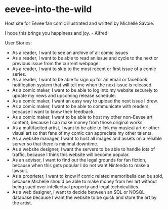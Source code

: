 # eevee-into-the-wild
Host site for Eevee fan comic illustrated and written by Michelle Savoie.

I hope this brings you happiness and joy. - Alfred

User Stories:
- As a reader, I want to see an archive of all comic issues
- As a reader, I want to be able to read an issue and cycle to the next or previous issue from the current webpage.
- As a reader, I want to skip to the most recent or first issue of a comic series.
- As a reader, I want to be able to sign up for an email or facebook notification system that will tell me when the next issue is released.
- As a comic maker, I want to be able to log into my website securely to update my news and upcoming release schedule.
- As a comic maker, I want an easy way to upload the next issue I drew.
- As a comic maker, I want to be able to communicate with readers, because I want to know their feedback.
- As a comic maker, I want to be able to host my other non-Eevee art content, because I can make money from those original works.
- As a multifacited artist, I want to be able to link my musical art or other visual art so that fans of my comic can appreciate my other talents.
- As a website manager, I want to host all images and assets on a reliable server so that there is minimal downtime.
- As a website designer, I want the servers to be able to handle lots of traffic, because I think this website will become popular.
- As an advisor, I want to find out the legal grounds for fan fiction, because when this gets popular I do not want Nintendo to make a lawsuit.
- As a proprieter, I want to know if comic related memoribelia can be sold, because Michelle should be able to make money from her art without being sued over intellectual property and legal technicalities.
- As a web designer, I want to decide between an SQL or NOSQL database because I want the website to be quick and store the art by the artist.
